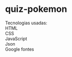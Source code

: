 # quiz-pokemon

Tecnologias usadas:
<br>
HTML
<br>
CSS
<br>
JavaScript
<br>
Json
<br>
Google fontes

<img src="https://cdn.discordapp.com/attachments/955181072814067732/955234652468158504/unknown.png" alt="">
